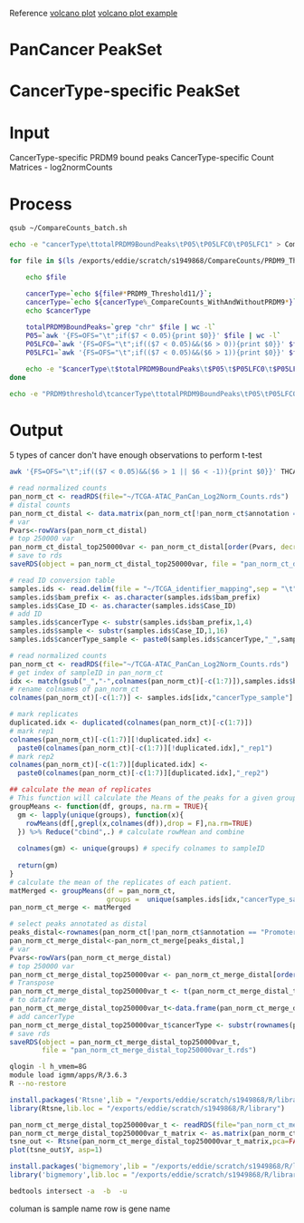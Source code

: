 Reference
[volcano plot](https://huntsmancancerinstitute.github.io/hciR/volcano.html)
[volcano plot example](https://www.biostars.org/p/268514/)

# PanCancer PeakSet
# CancerType-specific PeakSet
# Input
CancerType-specific PRDM9 bound peaks
CancerType-specific Count Matrices - log2normCounts
# Process
```bash
qsub ~/CompareCounts_batch.sh
```
```bash
echo -e "cancerType\ttotalPRDM9BoundPeaks\tP05\tP05LFC0\tP05LFC1" > CompareCounts_t11.txt

for file in $(ls /exports/eddie/scratch/s1949868/CompareCounts/PRDM9_Threshold11/*_CompareCounts_WithAndWithoutPRDM9.txt); do

	echo $file

	cancerType=`echo ${file#*PRDM9_Threshold11/}`; 
	cancerType=`echo ${cancerType%_CompareCounts_WithAndWithoutPRDM9*}`;
	echo $cancerType
	
	totalPRDM9BoundPeaks=`grep "chr" $file | wc -l`
	P05=`awk '{FS=OFS="\t";if($7 < 0.05){print $0}}' $file | wc -l`
	P05LFC0=`awk '{FS=OFS="\t";if(($7 < 0.05)&&($6 > 0)){print $0}}' $file | wc -l`
	P05LFC1=`awk '{FS=OFS="\t";if(($7 < 0.05)&&($6 > 1)){print $0}}' $file | wc -l`

	echo -e "$cancerType\t$totalPRDM9BoundPeaks\t$P05\t$P05LFC0\t$P05LFC1" >> CompareCounts_t11.txt
done
```
```bash
echo -e "PRDM9threshold\tcancerType\ttotalPRDM9BoundPeaks\tP05\tP05LFC0\tP05LFC1" > CompareCounts_t11.txt
```
# Output
5 types of cancer don't have enough observations to perform t-test 

```bash
awk '{FS=OFS="\t";if(($7 < 0.05)&&($6 > 1 || $6 < -1)){print $0}}' THCA_CompareCounts_WithAndWithoutPRDM9.txt | awk '{FS=OFS="\t"; if($1~/^chr/){print $1,$2,$3,$4;}}' > THCA.txt
```
```r
# read normalized counts
pan_norm_ct <- readRDS(file="~/TCGA-ATAC_PanCan_Log2Norm_Counts.rds")
# distal counts
pan_norm_ct_distal <- data.matrix(pan_norm_ct[!pan_norm_ct$annotation == "Promoter",-c(1:7)])
# var
Pvars<-rowVars(pan_norm_ct_distal)
# top 250000 var
pan_norm_ct_distal_top250000var <- pan_norm_ct_distal[order(Pvars, decreasing=TRUE)[1:250000],]
# save to rds
saveRDS(object = pan_norm_ct_distal_top250000var, file = "pan_norm_ct_distal_top250000var.rds")
```

```r
# read ID conversion table
samples.ids <- read.delim(file = "~/TCGA_identifier_mapping",sep = "\t",header=TRUE)
samples.ids$bam_prefix <- as.character(samples.ids$bam_prefix)
samples.ids$Case_ID <- as.character(samples.ids$Case_ID)
# add ID
samples.ids$cancerType <- substr(samples.ids$bam_prefix,1,4)
samples.ids$sample <- substr(samples.ids$Case_ID,1,16)
samples.ids$cancerType_sample <- paste0(samples.ids$cancerType,"_",samples.ids$sample)

# read normalized counts
pan_norm_ct <- readRDS(file="~/TCGA-ATAC_PanCan_Log2Norm_Counts.rds")
# get index of sampleID in pan_norm_ct
idx <- match(gsub("_","-",colnames(pan_norm_ct)[-c(1:7)]),samples.ids$bam_prefix)
# rename colnames of pan_norm_ct
colnames(pan_norm_ct)[-c(1:7)] <- samples.ids[idx,"cancerType_sample"]

# mark replicates 
duplicated.idx <- duplicated(colnames(pan_norm_ct)[-c(1:7)])
# mark rep1
colnames(pan_norm_ct)[-c(1:7)][!duplicated.idx] <- 
  paste0(colnames(pan_norm_ct)[-c(1:7)][!duplicated.idx],"_rep1")
# mark rep2
colnames(pan_norm_ct)[-c(1:7)][duplicated.idx] <- 
  paste0(colnames(pan_norm_ct)[-c(1:7)][duplicated.idx],"_rep2")

## calculate the mean of replicates
# This function will calculate the Means of the peaks for a given group
groupMeans <- function(df, groups, na.rm = TRUE){
  gm <- lapply(unique(groups), function(x){
    rowMeans(df[,grepl(x,colnames(df)),drop = F],na.rm=TRUE)
  }) %>% Reduce("cbind",.) # calculate rowMean and combine
  
  colnames(gm) <- unique(groups) # specify colnames to sampleID
  
  return(gm)
}
# calculate the mean of the replicates of each patient.  
matMerged <- groupMeans(df = pan_norm_ct, 
                        groups =  unique(samples.ids[idx,"cancerType_sample"]))
pan_norm_ct_merge <- matMerged

# select peaks annotated as distal
peaks_distal<-rownames(pan_norm_ct[!pan_norm_ct$annotation == "Promoter",])
pan_norm_ct_merge_distal<-pan_norm_ct_merge[peaks_distal,]
# var
Pvars<-rowVars(pan_norm_ct_merge_distal)
# top 250000 var
pan_norm_ct_merge_distal_top250000var <- pan_norm_ct_merge_distal[order(Pvars, decreasing=TRUE)[1:250000],]
# Transpose
pan_norm_ct_merge_distal_top250000var_t <- t(pan_norm_ct_merge_distal_top250000var)
# to dataframe
pan_norm_ct_merge_distal_top250000var_t<-data.frame(pan_norm_ct_merge_distal_top250000var_t)
# add cancerType
pan_norm_ct_merge_distal_top250000var_t$cancerType <- substr(rownames(pan_norm_ct_merge_distal_top250000var_t),1,4)
# save rds
saveRDS(object = pan_norm_ct_merge_distal_top250000var_t, 
        file = "pan_norm_ct_merge_distal_top250000var_t.rds")
```


```bash
qlogin -l h_vmem=8G
module load igmm/apps/R/3.6.3
R --no-restore
```
```r
install.packages('Rtsne',lib = "/exports/eddie/scratch/s1949868/R/library")
library(Rtsne,lib.loc = "/exports/eddie/scratch/s1949868/R/library")

pan_norm_ct_merge_distal_top250000var_t <- readRDS(file="pan_norm_ct_merge_distal_top250000var_t.rds")
pan_norm_ct_merge_distal_top250000var_t_matrix <- as.matrix(pan_norm_ct_merge_distal_top250000var_t[,-250001])
tsne_out <- Rtsne(pan_norm_ct_merge_distal_top250000var_t_matrix,pca=FALSE,perplexity=30,theta=0.0)
plot(tsne_out$Y, asp=1)

install.packages('bigmemory',lib = "/exports/eddie/scratch/s1949868/R/library")
library('bigmemory',lib.loc = "/exports/eddie/scratch/s1949868/R/library")

```


```bash
bedtools intersect -a  -b  -u 
```

columan is sample name
row is gene name
<!--stackedit_data:
eyJoaXN0b3J5IjpbMjA1MTQ2Mzg1MiwtNDM5OTEzMTUwLDIxMz
g2NjUzNjQsMTI5MzU2NzgwNiwtMTI0MDgxNTg1NCwxNTYzNjg0
MjIzLC0xMjQwODE1ODU0LC01ODAxNzM2ODUsLTM1Njk4MTMwMC
w2MDEwNzM3NzIsLTIxNDQyODc1MDgsLTgzNzQ1NTQzNSwxNTEy
NzU1MDYyLC0xNTA3MzYyMjAyLDIwNzQyMTY3OTksNzA0MjI4OT
g5LDgxMTExMDY3OSwtMTgwMzY3MTE1LC0xMTcxODQ0OTA5LDIx
MzE2NDQ1OTNdfQ==
-->